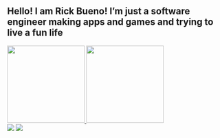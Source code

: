 ## Hello! I am Rick Bueno! I’m just a software engineer making apps and games and trying to live a fun life

<div>
  <a href="https://github.com/bueno">
  <img height="180em" src="https://github-readme-stats.vercel.app/api?username=bueno&show_icons=true&theme=cobalt&include_all_commits=true&count_private=true"/>
  <img height="180em" src="https://github-readme-stats.vercel.app/api/top-langs/?username=bueno&layout=compact&langs_count=7&theme=cobalt"/>
</div>
 
<div> 
  <a href="https://www.instagram.com/rickgood_/" target="_blank"><img src="https://img.shields.io/badge/-Instagram-%23E4405F?style=for-the-badge&logo=instagram&logoColor=white" target="_blank"></a>
  <a href="https://www.linkedin.com/in/riquebueno/" target="_blank"><img src="https://img.shields.io/badge/-LinkedIn-%230077B5?style=for-the-badge&logo=linkedin&logoColor=white" target="_blank"></a> 
  
</div>


